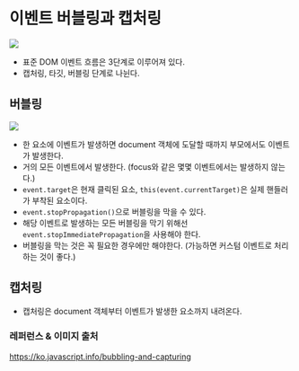 # 이벤트 버블링과 캡처링

![](https://i.imgur.com/l5WTayL.png)

- 표준 DOM 이벤트 흐름은 3단계로 이루어져 있다.
- 캡처링, 타깃, 버블링 단계로 나뉜다.

## 버블링

![](https://i.imgur.com/yRfGmSd.png)

- 한 요소에 이벤트가 발생하면 document 객체에 도달할 때까지 부모에서도 이벤트가 발생한다.
- 거의 모든 이벤트에서 발생한다. (focus와 같은 몇몇 이벤트에서는 발생하지 않는다.)
- `event.target`은 현재 클릭된 요소, `this(event.currentTarget)`은 실제 핸들러가 부착된 요소이다.
- `event.stopPropagation()`으로 버블링을 막을 수 있다.
- 해당 이벤트로 발생하는 모든 버블링을 막기 위해선 `event.stopImmediatePropagation`을 사용해야 한다.
- 버블링을 막는 것은 꼭 필요한 경우에만 해야한다. (가능하면 커스텀 이벤트로 처리하는 것이 좋다.)

## 캡처링

- 캡처링은 document 객체부터 이벤트가 발생한 요소까지 내려온다.

### 레퍼런스 & 이미지 출처

https://ko.javascript.info/bubbling-and-capturing
